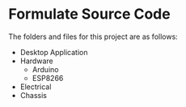 # Formulate Source Code

The folders and files for this project are as follows:
- Desktop Application
- Hardware
  - Arduino
  - ESP8266
- Electrical
- Chassis
